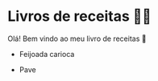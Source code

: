 # Livros de receitas :man_cook:

Olá! Bem vindo ao meu livro de receitas :wave:

- Feijoada carioca

- Pave
